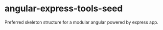 angular-express-tools-seed
==========================

Preferred skeleton structure for a modular angular powered by express app.
